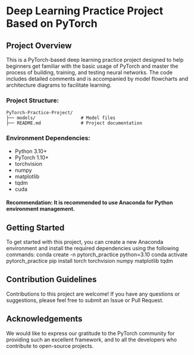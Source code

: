 # Deep Learning Practice Project Based on PyTorch
## Project Overview
This is a PyTorch-based deep learning practice project designed to help beginners get familiar with the basic usage of PyTorch and master the process of building, training, and testing neural networks. The code includes detailed comments and is accompanied by model flowcharts and architecture diagrams to facilitate learning.
### Project Structure:
```
PyTorch-Practice-Project/
├── models/                 # Model files
├── README.md               # Project documentation
```
### Environment Dependencies:
- Python 3.10+
- PyTorch 1.10+
- torchvision
- numpy
- matplotlib
- tqdm
- cuda
#### Recommendation: It is recommended to use Anaconda for Python environment management.
## Getting Started
To get started with this project, you can create a new Anaconda environment and install the required dependencies using the following commands:
conda create -n pytorch_practice python=3.10
conda activate pytorch_practice
pip install torch torchvision numpy matplotlib tqdm

## Contribution Guidelines
Contributions to this project are welcome! If you have any questions or suggestions, please feel free to submit an Issue or Pull Request.
## Acknowledgements
We would like to express our gratitude to the PyTorch community for providing such an excellent framework, and to all the developers who contribute to open-source projects.

